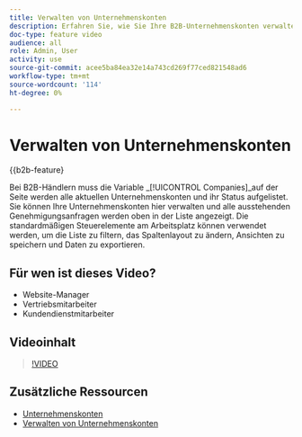 ```yaml
---
title: Verwalten von Unternehmenskonten
description: Erfahren Sie, wie Sie Ihre B2B-Unternehmenskonten verwalten, einschließlich aller ausstehenden Genehmigungsanfragen.
doc-type: feature video
audience: all
role: Admin, User
activity: use
source-git-commit: acee5ba84ea32e14a743cd269f77ced821548ad6
workflow-type: tm+mt
source-wordcount: '114'
ht-degree: 0%

---
```


# Verwalten von Unternehmenskonten

{{b2b-feature}

Bei B2B-Händlern muss die Variable _[!UICONTROL Companies]_auf der Seite werden alle aktuellen Unternehmenskonten und ihr Status aufgelistet. Sie können Ihre Unternehmenskonten hier verwalten und alle ausstehenden Genehmigungsanfragen werden oben in der Liste angezeigt. Die standardmäßigen Steuerelemente am Arbeitsplatz können verwendet werden, um die Liste zu filtern, das Spaltenlayout zu ändern, Ansichten zu speichern und Daten zu exportieren.

## Für wen ist dieses Video?

- Website-Manager
- Vertriebsmitarbeiter
- Kundendienstmitarbeiter

## Videoinhalt

>[!VIDEO](https://video.tv.adobe.com/v/344447?quality=12&learn=on)

## Zusätzliche Ressourcen

- [Unternehmenskonten](https://experienceleague.adobe.com/docs/commerce-admin/b2b/companies/account-companies.html)
- [Verwalten von Unternehmenskonten](https://experienceleague.adobe.com/docs/commerce-admin/b2b/companies/account-company-manage.html)
